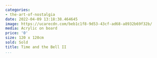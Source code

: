 ```yaml
---
categories:
- the-art-of-nostalgia
date: 2022-04-09 13:18:38.464645
image: https://ucarecdn.com/beb1c1f8-9d53-43cf-ad68-a8932b69f32b/
media: Acrylic on board
price: '0'
size: 120 x 120cm
sold: Sold
title: Time and the Bell II
...
```

